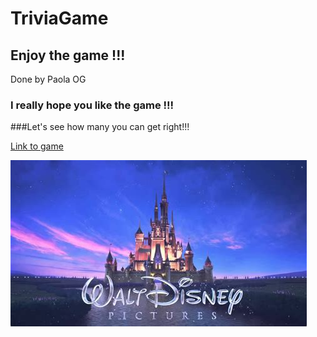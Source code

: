 # TriviaGame
## Enjoy the game !!!
Done by Paola OG

### I really hope you like the game !!! 
###Let's see how many you can get right!!!

[Link to game](https://paolaog.github.io/TriviaGame/index/index.html)

![Image of Disney](https://github.com/PaolaOG/TriviaGame/blob/master/assets/images/Disney.jpg)
